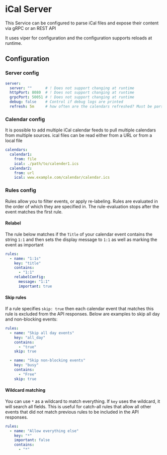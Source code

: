 # iCal Server

This Service can be configured to parse iCal files and expose their content via gRPC or an REST API

It uses viper for configuration and the configuration supports reloads at runtime.

## Configuration

### Server config

```yaml
server:
  server: ""      # ! Does not support changing at runtime
  httpPort: 8080  # ! Does not support changing at runtime
  grpcPort: 50051 # ! Does not support changing at runtime
  debug: false    # Control if debug logs are printed
  refresh: 5m     # how often are the calendars refreshed? Must be parsable by time.ParseDuration()
```

### Calendar config

It is possible to add multiple iCal calendar feeds to pull multiple calendars from multiple sources.
ical files can be read either from a URL or from a local file

```yaml
calendars:
  calendar1:
    from: file
    ical: ./path/to/calender1.ics
  calendar2:
    from: url
    ical: www.example.com/calendar/calendar.ics
```

### Rules config

Rules allow you to filter events, or apply re-labeling.
Rules are evaluated in the order of which they are specified in.
The rule-evaluation stops after the event matches the first rule.

#### Relabel

The rule below matches if the `Title` of your calendar event contains the string `1:1` and then sets the display message to `1:1` as well as marking the event as important

```yaml
rules:
  - name: "1:1s"
    key: "title"
    contains:
      - "1:1"
    relabelConfig:
      message: "1:1"
      important: true
```

#### Skip rules

If a rule specifies `skip: true` then each calendar event that matches this rule is excluded from the API responses.
Below are examples to skip all day and non-blocking events:

```yaml
rules:
  - name: "Skip all day events"
    key: "all_day"
    contains:
      - "true"
    skip: true

  - name: "Skip non-blocking events"
    key: "busy"
    contains:
      - "Free"
    skip: true
```

#### Wildcard matching

You can use `*` as a wildcard to match everything. If `key` uses the wildcard, it will search all fields.
This is useful for catch-all rules that allow all other events that did not match previous rules to be included in the API responses.

```yaml
rules:
  - name: "Allow everything else"
    key: "*"
    important: false
    contains:
      - "*"
```
